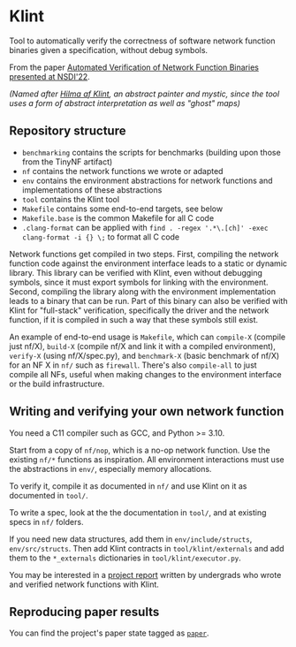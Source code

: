 # Klint

Tool to automatically verify the correctness of software network function binaries given a specification, without debug symbols.

From the paper [Automated Verification of Network Function Binaries](https://infoscience.epfl.ch/record/294788) [presented at NSDI'22](https://www.usenix.org/conference/nsdi22/presentation/pirelli).

_(Named after [Hilma af Klint](https://en.wikipedia.org/wiki/Hilma_af_Klint), an abstract painter and mystic, since the tool uses a form of abstract interpretation as well as "ghost" maps)_

## Repository structure

- `benchmarking` contains the scripts for benchmarks (building upon those from the TinyNF artifact) 
- `nf` contains the network functions we wrote or adapted
- `env` contains the environment abstractions for network functions and implementations of these abstractions
- `tool` contains the Klint tool
- `Makefile` contains some end-to-end targets, see below
- `Makefile.base` is the common Makefile for all C code
- `.clang-format` can be applied with `find . -regex '.*\.[ch]' -exec clang-format -i {} \;` to format all C code

Network functions get compiled in two steps.
First, compiling the network function code against the environment interface leads to a static or dynamic library.
This library can be verified with Klint, even without debugging symbols, since it must export symbols for linking with the environment.
Second, compiling the library along with the environment implementation leads to a binary that can be run.
Part of this binary can also be verified with Klint for "full-stack" verification, specifically the driver and the network function, if it is compiled in such a way that these symbols still exist.

An example of end-to-end usage is `Makefile`, which can `compile-X` (compile just nf/X), `build-X` (compile nf/X and link it with a compiled environment),
`verify-X` (using nf/X/spec.py), and `benchmark-X` (basic benchmark of nf/X) for an NF X in `nf/` such as `firewall`.
There's also `compile-all` to just compile all NFs, useful when making changes to the environment interface or the build infrastructure.


## Writing and verifying your own network function

You need a C11 compiler such as GCC, and Python >= 3.10.

Start from a copy of `nf/nop`, which is a no-op network function.
Use the existing `nf/*` functions as inspiration.
All environment interactions must use the abstractions in `env/`, especially memory allocations.

To verify it, compile it as documented in `nf/` and use Klint on it as documented in `tool/`.

To write a spec, look at the the documentation in `tool/`, and at existing specs in `nf/` folders.

If you need new data structures, add them in `env/include/structs`, `env/src/structs`.
Then add Klint contracts in `tool/klint/externals` and add them to the `*_externals` dictionaries in `tool/klint/executor.py`.

You may be interested in a [project report](docs/report-elvric-patrice.pdf) written by undergrads who wrote and verified network functions with Klint.


## Reproducing paper results

You can find the project's paper state tagged as [`paper`](../../tree/paper).
